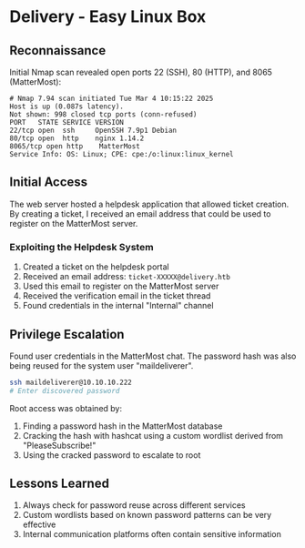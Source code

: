 # Delivery - Easy Linux Box

## Reconnaissance

Initial Nmap scan revealed open ports 22 (SSH), 80 (HTTP), and 8065 (MatterMost):

```
# Nmap 7.94 scan initiated Tue Mar 4 10:15:22 2025
Host is up (0.087s latency).
Not shown: 998 closed tcp ports (conn-refused)
PORT   STATE SERVICE VERSION
22/tcp open  ssh     OpenSSH 7.9p1 Debian
80/tcp open  http    nginx 1.14.2
8065/tcp open http    MatterMost
Service Info: OS: Linux; CPE: cpe:/o:linux:linux_kernel
```

## Initial Access

The web server hosted a helpdesk application that allowed ticket creation. By creating a ticket, I received an email address that could be used to register on the MatterMost server.

### Exploiting the Helpdesk System

1. Created a ticket on the helpdesk portal
2. Received an email address: `ticket-XXXXX@delivery.htb`
3. Used this email to register on the MatterMost server
4. Received the verification email in the ticket thread
5. Found credentials in the internal "Internal" channel

## Privilege Escalation

Found user credentials in the MatterMost chat. The password hash was also being reused for the system user "maildeliverer".

```bash
ssh maildeliverer@10.10.10.222
# Enter discovered password
```

Root access was obtained by:

1. Finding a password hash in the MatterMost database
2. Cracking the hash with hashcat using a custom wordlist derived from "PleaseSubscribe!"
3. Using the cracked password to escalate to root

## Lessons Learned

1. Always check for password reuse across different services
2. Custom wordlists based on known password patterns can be very effective
3. Internal communication platforms often contain sensitive information